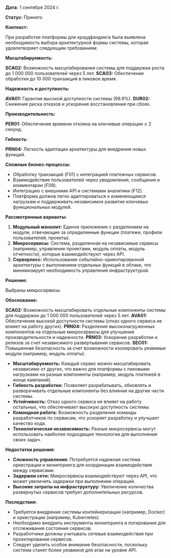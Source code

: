 **Дата:** 1 сентября 2024 г.

**Статус:** Принято

**Контекст:**

При разработке платформы для краудфандинга была выявлена необходимость выбора архитектурной формы системы, которая удовлетворяет следующим требованиям:

**Масштабируемость:**

**SCA02:** Возможность масштабирования системы для поддержки роста до 1 000 000 пользователей через 5 лет.
**SCA03:** Обеспечение обработки до 10 000 транзакций в пиковое время.

**Надежность и доступность:**

**AVA01:** Гарантия высокой доступности системы (99.9%).
**DUR02:** Снижение риска отказов и ускорение восстановления при сбоях.

**Производительность:**

**PER01:** Обеспечение времени отклика на ключевые операции ≤ 2 секунд.

**Гибкость:**

**PRN04:** Легкость адаптации архитектуры для внедрения новых функций.

**Сложные бизнес-процессы:**

- Обработку транзакций (F01) с интеграцией платежных сервисов.
- Взаимодействие пользователей через уведомления, сообщения и комментарии (F09).
- Интеграцию с внешними API и системами аналитики (F12).
- Платформа должна легко адаптироваться к изменяющимся нагрузкам и поддерживать независимое развитие ключевых функциональных модулей.

**Рассмотренные варианты:**

1. **Модульный монолит:** Единое приложение с разделением на модули, отвечающие за определенные функции (платежи, профили пользователей, проекты).
2. **Микросервисы:** Система, разделенная на независимые сервисы (например, управление проектами, модуль оплаты, модуль отчетности), которые взаимодействуют через API.
3. **Серверлесс:** Использование событийно-ориентированной архитектуры с выполнением отдельных функций в облаке, что минимизирует необходимость управления инфраструктурой.

**Решение:**

Выбраны микросервисы.

**Обоснование:**

**SCA02:** Возможность масштабировать отдельные компоненты системы для поддержки до 1 000 000 пользователей через 5 лет.
**AVA01:** Обеспечение высокой доступности системы (отказ одного сервиса не влияет на работу других).
**PRN04:** Разделение высоконагруженных компонентов на отдельные микросервисы для улучшения производительности и надежности.
**PRN03:** Ускорение разработки и релизов за счет независимого развертывания сервисов.
**SEC01:** Повышенная безопасность за счет возможности изолировать уязвимые модули (например, модуль оплаты).

- **Масштабируемость:** Каждый сервис можно масштабировать независимо от других, что важно для платформы с пиковыми нагрузками на разные компоненты (например, модуль платежей в конце кампаний).
- **Гибкость разработки:** Позволяет разрабатывать, обновлять и разворачивать отдельные компоненты без влияния на другие части системы.
- **Устойчивость:** Отказ одного сервиса не влияет на работу остальных, что обеспечивает высокую доступность системы.
- **Командная работа:** Возможность разделения команды разработчиков по сервисам, что ускоряет разработку и улучшает качество кода.
- **Технологическая независимость:** Разные микросервисы могут использовать наиболее подходящие технологии для выполнения своих задач.

**Недостатки решения:**

- **Сложность управления:** Потребуется надежная система оркестрации и мониторинга для координации взаимодействия между сервисами.
- **Задержки сети:** Микросервисы взаимодействуют через API, что может увеличить задержки при выполнении операций.
- **Высокие затраты на инфраструктуру:** Увеличение количества развернутых сервисов требует дополнительных ресурсов.

**Последствия:**

- Требуется внедрение системы контейнеризации (например, Docker) и оркестрации (например, Kubernetes).
- Необходимо внедрить инструменты мониторинга и логирования для отслеживания состояния сервисов.
- Разработчики должны учитывать сетевые взаимодействия при проектировании сервисов.
- Следует уделить особое внимание безопасности, поскольку система станет более уязвимой для атак на уровне API.